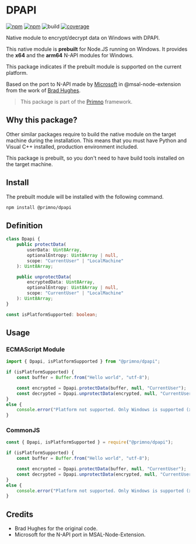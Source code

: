 # DPAPI
[![npm](https://img.shields.io/npm/v/@primno/dpapi.svg)](https://www.npmjs.com/package/@primno/dpapi)
[![npm](https://img.shields.io/npm/l/@primno/dpapi.svg)](https://github.com/primno/dpapi/blob/main/LICENSE)
![build](https://img.shields.io/github/actions/workflow/status/primno/dpapi/test.yml)
[![coverage](https://codecov.io/gh/primno/dpapi/branch/main/graph/badge.svg?token=J4AVWIOR9F)](https://codecov.io/gh/primno/dpapi)

Native module to encrypt/decrypt data on Windows with DPAPI.

This native module is **prebuilt** for Node.JS running on Windows. It provides the **x64** and the **arm64** N-API modules for Windows.

This package indicates if the prebuilt module is supported on the current platform.

Based on the port to N-API made by [Microsoft](https://github.com/AzureAD/microsoft-authentication-library-for-js/tree/dev/extensions/msal-node-extensions/src/dpapi-addon) in @msal-node-extension from the work of [Brad Hughes](https://github.com/bradhugh/node-dpapi).

> This package is part of the [Primno](https://primno.io) framework.

## Why this package?

Other similar packages require to build the native module on the target machine during the installation.
This means that you must have Python and Visual C++ installed, production environment included.

This package is prebuilt, so you don't need to have build tools installed on the target machine.

## Install

The prebuilt module will be installed with the following command.

```bash
npm install @primno/dpapi
```

## Definition

```ts
class Dpapi {
    public protectData(
        userData: Uint8Array,
        optionalEntropy: Uint8Array | null,
        scope: "CurrentUser" | "LocalMachine"
    ): Uint8Array;

    public unprotectData(
        encryptedData: Uint8Array,
        optionalEntropy: Uint8Array | null,
        scope: "CurrentUser" | "LocalMachine"
    ): Uint8Array;
}

const isPlatformSupported: boolean;
```

## Usage

### ECMAScript Module
```ts
import { Dpapi, isPlatformSupported } from "@primno/dpapi";

if (isPlatformSupported) {
    const buffer = Buffer.from("Hello world", "utf-8");

    const encrypted = Dpapi.protectData(buffer, null, "CurrentUser");
    const decrypted = Dpapi.unprotectData(encrypted, null, "CurrentUser");
}
else {
    console.error("Platform not supported. Only Windows is supported (x64, ARM64)");
}
```

### CommonJS
```js
const { Dpapi, isPlatformSupported } = require("@primno/dpapi");

if (isPlatformSupported) {
    const buffer = Buffer.from("Hello world", "utf-8");

    const encrypted = Dpapi.protectData(buffer, null, "CurrentUser");
    const decrypted = Dpapi.unprotectData(encrypted, null, "CurrentUser");
}
else {
    console.error("Platform not supported. Only Windows is supported (x64, ARM64)");
}
```

## Credits

- Brad Hughes for the original code.
- Microsoft for the N-API port in MSAL-Node-Extension.
